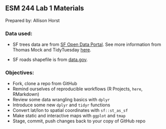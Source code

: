 ## ESM 244 Lab 1 Materials 

Prepared by: Allison Horst

### Data used: 

- SF trees data are from [SF Open Data Portal](https://data.sfgov.org/City-Infrastructure/Street-Tree-List/tkzw-k3nq). See more information from Thomas Mock and TidyTuesday [here](https://github.com/rfordatascience/tidytuesday/tree/master/data/2020/2020-01-28). 

- SF roads shapefile is from [data.gov](https://catalog.data.gov/dataset/tiger-line-shapefile-2017-county-san-francisco-county-ca-all-roads-county-based-shapefile).

### Objectives:

- Fork, clone a repo from GitHub
- Remind ourselves of reproducible workflows (R Projects, `here`, RMarkdown)
- Review some data wrangling basics with `dplyr`
- Introduce some new `dplyr` and `tidyr` functions
- Convert lat/lon to spatial coordinates with `sf::st_as_sf`
- Make static and interactive maps with `ggplot` and `tmap`
- Stage, commit, push changes back to your copy of GitHub repo
